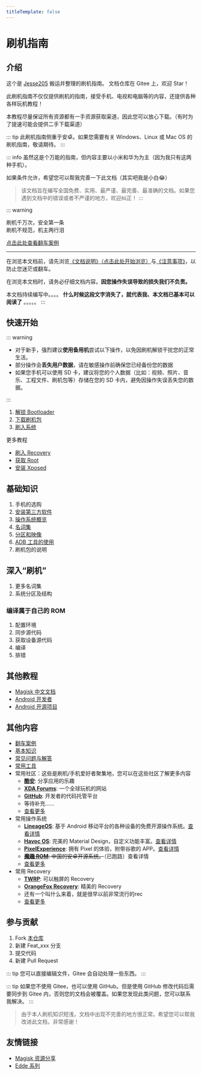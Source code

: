 ```yaml
---
titleTemplate: false
---
```


# 刷机指南

## 介绍

这个是 [Jesse205](https://gitee.com/Jesse205) 搬运并整理的刷机指南。
文档仓库在 Gitee 上，欢迎 Star！

此刷机指南不仅仅提供刷机的指南，接受手机、电视和电脑等的内容，还提供各种各样玩机教程！

本教程尽量保证所有资源都有一手资源获取渠道，因此您可以放心下载。（有时为了提速可能会提供二手下载渠道）

::: tip
此刷机指南侧重于安卓。如果您需要有关 Windows、Linux 或 Mac OS 的刷机指南，敬请期待。
:::

::: info
虽然这是个万能的指南，但内容主要以小米和华为为主（因为我只有这两种手机）。

如果条件允许，希望您可以帮我完善一下此文档（其实吧我是小白😂）

> 该文档旨在编写全国免费、实用、最严谨、最完善、最准确的文档。如果您遇到文档中的错误或者不严谨的地方，欢迎纠正！
:::

::: warning

刷机千万次，安全第一条\
刷机不规范，机主两行泪

[点击此处查看翻车案例](./rollover/index.md)

---

在浏览本文档前，请先浏览[《文档说明》（点击此处开始浏览）](./faq/documents.md)与[《注意事项》](./normal/notes/index.md)，以防止您迷茫或翻车。

在浏览本文档时，请务必仔细文档内容。**因您操作失误导致的损失我们不负责。**

本文档持续编写中。。。。 **什么时候这段文字消失了，就代表我、本文档已基本可以阅读了** 。。。。。
:::

## 快速开始

::: warning

* 对于新手，强烈建议**使用备用机**尝试以下操作，以免因刷机解锁干扰您的正常生活。
* 部分操作会**丢失用户数据**，请在敏感操作前确保您已经备份您的数据
* 如果您手机可以使用 SD 卡，建议将您的个人数据（比如：视频、照片、音乐、工程文件、刷机包等）存储在您的 SD 卡内，避免因操作失误丢失您的数据。

:::

1. [解锁 Bootloader](./fast/unlock/index.md)
2. [下载刷机包](./fast/download/index.md)
3. [刷入系统](./fast/flash/system.md)

更多教程

* [刷入 Recovery](./fast/flash/recovery.md)
* [获取 Root](./fast/install/root/index.md)
* [安装 Xposed](./fast/install/xposed/index.md)

## 基础知识

1. 手机的选购
2. [安装第三方软件](./normal/installApk/index.md) <Badge type="tip" text="不通过自带的应用市场" />
3. [操作系统概览](./normal/systems/index.md)
4. [名词集](./normal/noun.md)
5. [分区和映像](./normal/partitions/index.md)
6. [ADB 工具的使用](./normal/danger_permissions/adb/index.md)
7. 刷机包的说明

## 深入“刷机”

1. 更多名词集
2. 系统分区及结构

### 编译属于自己的 ROM

1. 配置环境
2. 同步源代码
3. 获取设备源代码
4. 编译
5. 排错

## 其他教程

* [Magisk 中文文档](https://jesse205.github.io/MagiskChineseDocument/) <Badge type="tip" text="本站翻译" />
* [Android 开发者](https://developer.android.google.cn/?hl=zh-cn)
* [Android 开源项目](https://source.android.google.cn/?hl=zh-cn)

## 其他内容

* [翻车案例](./rollover/index.md)
* [基本知识](./faq/knowledge.md)
* [常见问题与解答](./faq/index.md)
* [常用工具](./tools/index.md)
* 常用社区：这些是刷机/手机爱好者聚集地，您可以在这些社区了解更多内容
  * **[酷安](https://www.coolapk.com/)**: 分享应用的乐趣
  * **[XDA Forums](https://forum.xda-developers.com/)**: 一个全球玩机的网站
  * **[GitHub](https://github.com/)**: 开发者的代码托管平台
  * 等待补充......
  * [查看更多](/normal/discussions.md)
* 常用操作系统
  * **[LineageOS](https://lineageos.org/)**: 基于 Android 移动平台的各种设备的免费开源操作系统。[查看详情](/normal/systems/lineageos.md)
  * **[Havoc OS](https://havoc-os.com/)**: 完美的 Material Design，自定义功能丰富。[查看详情](/normal/systems/havocos.md)
  * **[PixelExperience](https://download.pixelexperience.org/)**: 拥有 Pixel 的体验，附带谷歌的 APP。[查看详情](/normal/systems/pixelexperience.md)
  * ~~**[魔趣 ROM](https://www.mokeedev.com/)**: 中国的安卓开源系统。~~（已跑路）查看详情
  * [查看更多](/normal/systems/index.md)
* 常用 Recovery
  * **[TWRP](https://twrp.me/)**: 可以触屏的 Recovery
  * **[OrangeFox Recovery](https://wiki.orangefox.tech/en/home)**: 精美的 Recovery
  * 还有一个叫什么来着，就是很早以前非常流行的rec
  * [查看更多](/normal/recoveries/index.md)

## 参与贡献

1. Fork [本仓库](https://gitee.com/Jesse205/FlashAndroidDevicesGuidelines)
2. 新建 Feat_xxx 分支
3. 提交代码
4. 新建 Pull Request

::: tip
您可以直接编辑文件，Gitee 会自动处理一些东西。
:::

::: tip
如果您不使用 Gitee，也可以使用 GitHub。但是使用 GitHub 修改代码后需要同步到 Gitee 内，否则您的文档会被覆盖。如果您发现此类问题，您可以联系我解决。
:::

> 由于本人刷机知识短浅，文档中出现不完善的地方很正常。希望您可以帮我改进此文档，非常感谢！

## 友情链接

* [Magisk 资源分享](https://main.suchenqaq.club/)
* [Edde 系列](https://jesse205.github.io/)
